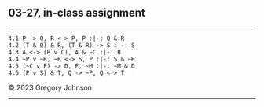## 03-27, in-class assignment

---


~~~{.ProofChecker .JohnsonSL options="fonts tabindent render" guides="fitch" points="17" late-credit="14"}
4.1 P -> Q, R <-> P, P :|-: Q & R
4.2 (T & Q) & R, (T & R) -> S :|-: S
4.3 A <-> (B v C), A & ~C :|-: B
4.4 ~P v ~R, ~R <-> S, P :|-: S & ~R
4.5 (~C v F) -> D, F, ~M :|-: ~M & D 
4.6 (P v S) & T, Q -> ~P, Q <-> T
~~~

&copy; 2023 Gregory Johnson 

---

